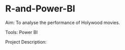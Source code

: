 # R-and-Power-BI

Aim:
To analyse the performance of Holywood movies.



Tools: Power BI



Project Description:

